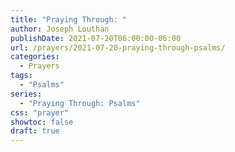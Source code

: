 ```yaml
---
title: "Praying Through: "
author: Joseph Louthan
publishDate: 2021-07-20T06:00:00-06:00
url: /prayers/2021-07-20-praying-through-psalms/
categories:
  - Prayers
tags:
  - "Psalms"
series:
  - "Praying Through: Psalms"
css: "prayer"
showtoc: false
draft: true
---
```

<div style="font-variant: small-caps;">

</div>

```text

```
